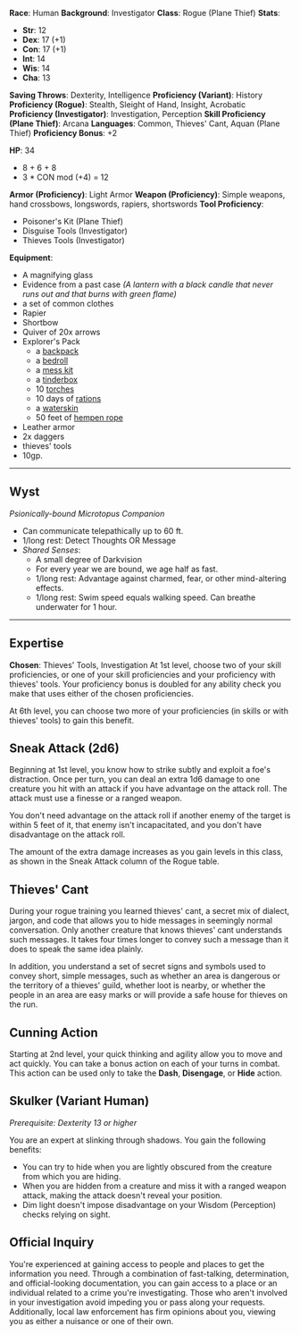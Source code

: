**Race**: Human
**Background**: Investigator
**Class**: Rogue (Plane Thief)
**Stats**:
- **Str**: 12
- **Dex**: 17 (+1)
- **Con**: 17 (+1)
- **Int**: 14
- **Wis**: 14
- **Cha**: 13

**Saving Throws**: Dexterity, Intelligence
**Proficiency (Variant)**: History
**Proficiency (Rogue)**: Stealth, Sleight of Hand, Insight, Acrobatic
**Proficiency (Investigator)**: Investigation, Perception
**Skill Proficiency (Plane Thief)**: Arcana
**Languages**: Common, Thieves' Cant, Aquan (Plane Thief)
**Proficiency Bonus**: +2

**HP**: 34
- 8 + 6 + 8
- 3 * CON mod (+4) = 12

**Armor (Proficiency)**: Light Armor
**Weapon (Proficiency)**: Simple weapons, hand crossbows, longswords, rapiers, shortswords
**Tool Proficiency**:
- Poisoner's Kit (Plane Thief)
- Disguise Tools (Investigator)
- Thieves Tools (Investigator)

**Equipment**:
- A magnifying glass
- Evidence from a past case *(A lantern with a black candle that never runs out and that burns with green flame)*
- a set of common clothes
- Rapier
- Shortbow
- Quiver of 20x arrows
- Explorer's Pack
	- a [backpack](https://roll20.net/compendium/dnd5e/Items:backpack?expansion=0#content)
	- a [bedroll](https://roll20.net/compendium/dnd5e/Items:bedroll?expansion=0#content)
	- a [mess kit](https://roll20.net/compendium/dnd5e/Items:mess%20kit?expansion=0#content)
	- a [tinderbox](https://roll20.net/compendium/dnd5e/Items:tinderbox?expansion=0#content)
	- 10 [torches](https://roll20.net/compendium/dnd5e/Items:torch?expansion=0#content)
	- 10 days of [rations](https://roll20.net/compendium/dnd5e/Items:rations?expansion=0#content)
	- a [waterskin](https://roll20.net/compendium/dnd5e/Items:waterskin?expansion=0#content)
	- 50 feet of [hempen rope](https://roll20.net/compendium/dnd5e/Items:hempen%20rope?expansion=0#content)
- Leather armor
- 2x daggers
- thieves' tools
- 10gp.

---
## Wyst
*Psionically-bound Microtopus Companion*
- Can communicate telepathically up to 60 ft.
- 1/long rest: Detect Thoughts OR Message
- *Shared Senses*: 
	- A small degree of Darkvision
	- For every year we are bound, we age half as fast.
	- 1/long rest: Advantage against charmed, fear, or other mind-altering effects.
	- 1/long rest: Swim speed equals walking speed. Can breathe underwater for 1 hour.
---
## Expertise
**Chosen**: Thieves' Tools, Investigation
At 1st level, choose two of your skill proficiencies, or one of your skill proficiencies and your proficiency with thieves' tools. Your proficiency bonus is doubled for any ability check you make that uses either of the chosen proficiencies.

At 6th level, you can choose two more of your proficiencies (in skills or with thieves' tools) to gain this benefit.
## Sneak Attack (2d6)
Beginning at 1st level, you know how to strike subtly and exploit a foe's distraction. Once per turn, you can deal an extra 1d6 damage to one creature you hit with an attack if you have advantage on the attack roll. The attack must use a finesse or a ranged weapon.

You don't need advantage on the attack roll if another enemy of the target is within 5 feet of it, that enemy isn't incapacitated, and you don't have disadvantage on the attack roll.

The amount of the extra damage increases as you gain levels in this class, as shown in the Sneak Attack column of the Rogue table.
## Thieves' Cant
During your rogue training you learned thieves' cant, a secret mix of dialect, jargon, and code that allows you to hide messages in seemingly normal conversation. Only another creature that knows thieves' cant understands such messages. It takes four times longer to convey such a message than it does to speak the same idea plainly.

In addition, you understand a set of secret signs and symbols used to convey short, simple messages, such as whether an area is dangerous or the territory of a thieves' guild, whether loot is nearby, or whether the people in an area are easy marks or will provide a safe house for thieves on the run.
## Cunning Action
Starting at 2nd level, your quick thinking and agility allow you to move and act quickly. You can take a bonus action on each of your turns in combat. This action can be used only to take the **Dash**, **Disengage**, or **Hide** action.

## Skulker (Variant Human)
_Prerequisite: Dexterity 13 or higher_

You are an expert at slinking through shadows. You gain the following benefits:
- You can try to hide when you are lightly obscured from the creature from which you are hiding.
- When you are hidden from a creature and miss it with a ranged weapon attack, making the attack doesn't reveal your position.
- Dim light doesn't impose disadvantage on your Wisdom (Perception) checks relying on sight.

## Official Inquiry
You're experienced at gaining access to people and places to get the information you need. Through a combination of fast-talking, determination, and official-looking documentation, you can gain access to a place or an individual related to a crime you're investigating. Those who aren't involved in your investigation avoid impeding you or pass along your requests. Additionally, local law enforcement has firm opinions about you, viewing you as either a nuisance or one of their own.